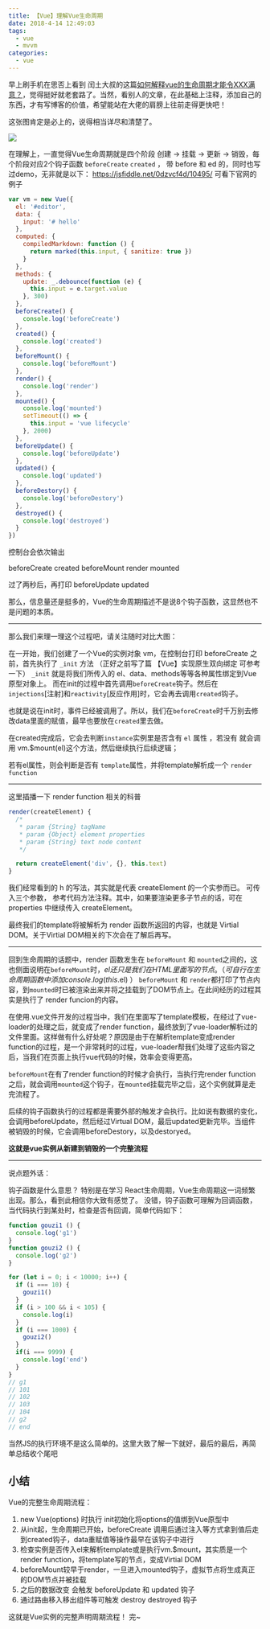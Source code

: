 ```yaml
---
title: 【Vue】理解Vue生命周期
date: 2018-4-14 12:49:03
tags: 
  - vue
  - mvvm
categories: 
  - vue
---
```


早上刷手机在思否上看到 闰土大叔的这篇[如何解释vue的生命周期才能令XXX满意？](https://segmentfault.com/a/1190000014376915?_ea=3615607)，觉得挺好就老套路了。当然，看别人的文章，在此基础上注释，添加自己的东西，才有写博客的价值，希望能站在大佬的肩膀上往前走得更快吧！

<!-- more -->

这张图肯定是必上的，说得相当详尽和清楚了。

<img src="https://segmentfault.com/img/bV4xju?w=1200&h=3039">

在理解上，一直觉得Vue生命周期就是四个阶段 创建 -> 挂载 -> 更新 -> 销毁，每个阶段对应2个钩子函数 `beforeCreate` `created` ， 带 before 和 ed 的，同时也写过demo，无非就是以下： https://jsfiddle.net/0dzvcf4d/10495/ 可看下官网的例子

```js
var vm = new Vue({
  el: '#editor',
  data: {
    input: '# hello'
  },
  computed: {
    compiledMarkdown: function () {
      return marked(this.input, { sanitize: true })
    }
  },
  methods: {
    update: _.debounce(function (e) {
      this.input = e.target.value
    }, 300)
  },
  beforeCreate() {
    console.log('beforeCreate')
  },
  created() {
    console.log('created')
  },
  beforeMount() {
    console.log('beforeMount')
  },
  render() {
    console.log('render')
  },
  mounted() {
    console.log('mounted')
    setTimeout(() => {
      this.input = 'vue lifecycle'
    }, 2000)    
  },
  beforeUpdate() {
    console.log('beforeUpdate')
  },
  updated() {
    console.log('updated')
  },
  beforeDestory() {
    console.log('beforeDestory')
  },
  destroyed() {
    console.log('destroyed')
  }
})
```

控制台会依次输出 

beforeCreate
created
beforeMount
render
mounted

过了两秒后，再打印
beforeUpdate
updated

那么，信息量还是挺多的，Vue的生命周期描述不是说8个钩子函数，这显然也不是问题的本质。

---

那么我们来理一理这个过程吧，请关注随时对比大图：

在一开始，我们创建了一个Vue的实例对象 vm，在控制台打印 beforeCreate 之前，首先执行了 `_init` 方法  （正好之前写了篇 【Vue】实现原生双向绑定 可参考一下） `_init` 就是将我们所传入的 el、data、methods等等各种属性绑定到Vue原型对象上。 而在init的过程中首先调用`beforeCreate`钩子。然后在`injections`[注射]和`reactivity`[反应作用]时，它会再去调用`created`钩子。

也就是说在init时，事件已经被调用了。所以，我们在`beforeCreate`时千万别去修改data里面的赋值，最早也要放在`created`里去做。

在created完成后，它会去判断`instance`实例里是否含有 `el` 属性 ，若没有 就会调用 vm.$mount(el)这个方法，然后继续执行后续逻辑；

若有el属性，则会判断是否有 `template`属性，并将template解析成一个 `render function`

---

这里插播一下 render function 相关的科普

```js
render(createElement) {
  /*
   * param {String} tagName
   * param {Object} element properties
   * param {String} text node content
   */

  return createElement('div', {}, this.text)
}
```

我们经常看到的 h 的写法，其实就是代表 createElement 的一个实参而已。 可传入三个参数， 参考代码方法注释。其中，如果要渲染更多子节点的话，可在 properties 中继续传入 createElement。

最终我们的template将被解析为 render 函数所返回的内容，也就是 Virtial DOM。关于Virtial DOM相关的下次会在了解后再写。

---

回到生命周期的话题中，render 函数发生在 `beforeMount` 和 `mounted`之间的，这也侧面说明在`beforeMount`时，$el还只是我们在HTML里面写的节点。（可自行 在生命周期函数中添加 console.log(this.$el) ） `beforeMount` 和 `render`都打印了节点内容，到`mounted`时已被渲染出来并将之挂载到了DOM节点上。在此间经历的过程其实是执行了 render funcion的内容。

在使用.vue文件开发的过程当中，我们在里面写了template模板，在经过了vue-loader的处理之后，就变成了render function，最终放到了vue-loader解析过的文件里面。这样做有什么好处呢？原因是由于在解析template变成render function的过程，是一个非常耗时的过程，vue-loader帮我们处理了这些内容之后，当我们在页面上执行vue代码的时候，效率会变得更高。

`beforeMount`在有了render function的时候才会执行，当执行完render function之后，就会调用`mounted`这个钩子，在`mounted`挂载完毕之后，这个实例就算是走完流程了。

后续的钩子函数执行的过程都是需要外部的触发才会执行。比如说有数据的变化，会调用beforeUpdate，然后经过Virtual DOM，最后updated更新完毕。当组件被销毁的时候，它会调用beforeDestory，以及destoryed。

**这就是vue实例从新建到销毁的一个完整流程**

---

说点题外话：

钩子函数是什么意思？ 特别是在学习 React生命周期，Vue生命周期这一词频繁出现。那么，看到此相信你大致有感觉了。
没错，钩子函数可理解为回调函数，当代码执行到某处时，检查是否有回调，简单代码如下：

```js
function gouzi1 () {
  console.log('g1')
}
function gouzi2 () {
  console.log('g2')
}

for (let i = 0; i < 10000; i++) {
  if (i === 10) {
    gouzi1()    
  }
  if (i > 100 && i < 105) {
    console.log(i)
  }
  if (i === 1000) {
    gouzi2()
  }
  if(i === 9999) {
    console.log('end')
  }
}
// g1
// 101
// 102
// 103
// 104
// g2
// end
```

当然JS的执行环境不是这么简单的。这里大致了解一下就好，最后的最后，再简单总结收个尾吧

## 小结

Vue的完整生命周期流程：

1. new Vue(options) 时执行 init初始化将options的值绑到Vue原型中
2. 从init起，生命周期已开始，beforeCreate 调用后通过注入等方式拿到值后走到created钩子，data重赋值等操作最早在该钩子中进行
3. 检查实例是否传入el来解析template或是执行vm.$mount，其实质是一个render function，将template写的节点，变成Virtial DOM
4. beforeMount较早于render，一旦进入mounted钩子，虚拟节点将生成真正的DOM节点并被挂载
5. 之后的数据改变 会触发 beforeUpdate 和 updated 钩子
6. 通过路由移入移出组件等可触发 destroy destroyed 钩子

这就是Vue实例的完整声明周期流程！ 完~